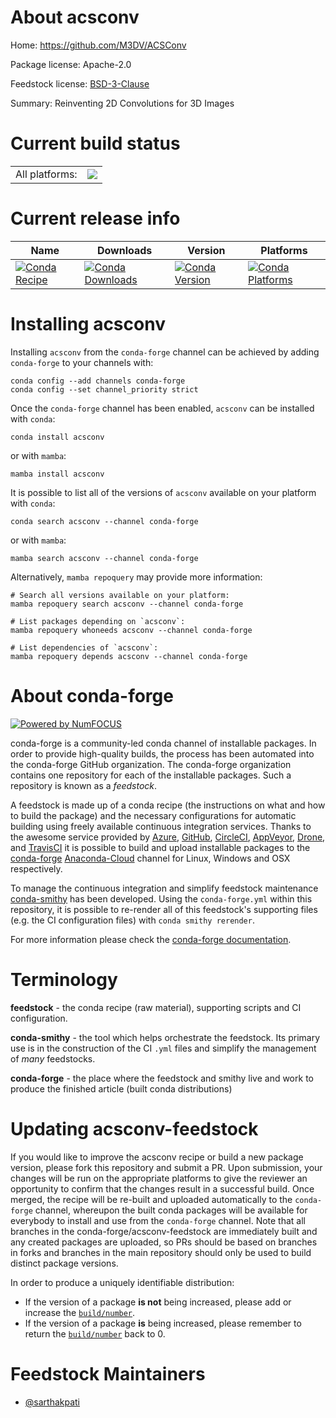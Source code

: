 About acsconv
=============

Home: https://github.com/M3DV/ACSConv

Package license: Apache-2.0

Feedstock license: [BSD-3-Clause](https://github.com/conda-forge/acsconv-feedstock/blob/main/LICENSE.txt)

Summary: Reinventing 2D Convolutions for 3D Images

Current build status
====================


<table><tr><td>All platforms:</td>
    <td>
      <a href="https://dev.azure.com/conda-forge/feedstock-builds/_build/latest?definitionId=16242&branchName=main">
        <img src="https://dev.azure.com/conda-forge/feedstock-builds/_apis/build/status/acsconv-feedstock?branchName=main">
      </a>
    </td>
  </tr>
</table>

Current release info
====================

| Name | Downloads | Version | Platforms |
| --- | --- | --- | --- |
| [![Conda Recipe](https://img.shields.io/badge/recipe-acsconv-green.svg)](https://anaconda.org/conda-forge/acsconv) | [![Conda Downloads](https://img.shields.io/conda/dn/conda-forge/acsconv.svg)](https://anaconda.org/conda-forge/acsconv) | [![Conda Version](https://img.shields.io/conda/vn/conda-forge/acsconv.svg)](https://anaconda.org/conda-forge/acsconv) | [![Conda Platforms](https://img.shields.io/conda/pn/conda-forge/acsconv.svg)](https://anaconda.org/conda-forge/acsconv) |

Installing acsconv
==================

Installing `acsconv` from the `conda-forge` channel can be achieved by adding `conda-forge` to your channels with:

```
conda config --add channels conda-forge
conda config --set channel_priority strict
```

Once the `conda-forge` channel has been enabled, `acsconv` can be installed with `conda`:

```
conda install acsconv
```

or with `mamba`:

```
mamba install acsconv
```

It is possible to list all of the versions of `acsconv` available on your platform with `conda`:

```
conda search acsconv --channel conda-forge
```

or with `mamba`:

```
mamba search acsconv --channel conda-forge
```

Alternatively, `mamba repoquery` may provide more information:

```
# Search all versions available on your platform:
mamba repoquery search acsconv --channel conda-forge

# List packages depending on `acsconv`:
mamba repoquery whoneeds acsconv --channel conda-forge

# List dependencies of `acsconv`:
mamba repoquery depends acsconv --channel conda-forge
```


About conda-forge
=================

[![Powered by
NumFOCUS](https://img.shields.io/badge/powered%20by-NumFOCUS-orange.svg?style=flat&colorA=E1523D&colorB=007D8A)](https://numfocus.org)

conda-forge is a community-led conda channel of installable packages.
In order to provide high-quality builds, the process has been automated into the
conda-forge GitHub organization. The conda-forge organization contains one repository
for each of the installable packages. Such a repository is known as a *feedstock*.

A feedstock is made up of a conda recipe (the instructions on what and how to build
the package) and the necessary configurations for automatic building using freely
available continuous integration services. Thanks to the awesome service provided by
[Azure](https://azure.microsoft.com/en-us/services/devops/), [GitHub](https://github.com/),
[CircleCI](https://circleci.com/), [AppVeyor](https://www.appveyor.com/),
[Drone](https://cloud.drone.io/welcome), and [TravisCI](https://travis-ci.com/)
it is possible to build and upload installable packages to the
[conda-forge](https://anaconda.org/conda-forge) [Anaconda-Cloud](https://anaconda.org/)
channel for Linux, Windows and OSX respectively.

To manage the continuous integration and simplify feedstock maintenance
[conda-smithy](https://github.com/conda-forge/conda-smithy) has been developed.
Using the ``conda-forge.yml`` within this repository, it is possible to re-render all of
this feedstock's supporting files (e.g. the CI configuration files) with ``conda smithy rerender``.

For more information please check the [conda-forge documentation](https://conda-forge.org/docs/).

Terminology
===========

**feedstock** - the conda recipe (raw material), supporting scripts and CI configuration.

**conda-smithy** - the tool which helps orchestrate the feedstock.
                   Its primary use is in the construction of the CI ``.yml`` files
                   and simplify the management of *many* feedstocks.

**conda-forge** - the place where the feedstock and smithy live and work to
                  produce the finished article (built conda distributions)


Updating acsconv-feedstock
==========================

If you would like to improve the acsconv recipe or build a new
package version, please fork this repository and submit a PR. Upon submission,
your changes will be run on the appropriate platforms to give the reviewer an
opportunity to confirm that the changes result in a successful build. Once
merged, the recipe will be re-built and uploaded automatically to the
`conda-forge` channel, whereupon the built conda packages will be available for
everybody to install and use from the `conda-forge` channel.
Note that all branches in the conda-forge/acsconv-feedstock are
immediately built and any created packages are uploaded, so PRs should be based
on branches in forks and branches in the main repository should only be used to
build distinct package versions.

In order to produce a uniquely identifiable distribution:
 * If the version of a package **is not** being increased, please add or increase
   the [``build/number``](https://docs.conda.io/projects/conda-build/en/latest/resources/define-metadata.html#build-number-and-string).
 * If the version of a package **is** being increased, please remember to return
   the [``build/number``](https://docs.conda.io/projects/conda-build/en/latest/resources/define-metadata.html#build-number-and-string)
   back to 0.

Feedstock Maintainers
=====================

* [@sarthakpati](https://github.com/sarthakpati/)


